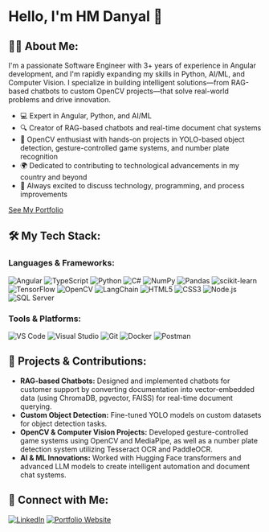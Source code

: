 # Hello, I'm HM Danyal 👋

## 👨‍💻 About Me:
I'm a passionate Software Engineer with 3+ years of experience in Angular development, and I'm rapidly expanding my skills in Python, AI/ML, and Computer Vision. I specialize in building intelligent solutions—from RAG-based chatbots to custom OpenCV projects—that solve real-world problems and drive innovation.

- 💻 Expert in Angular, Python, and AI/ML  
- 🔍 Creator of RAG-based chatbots and real-time document chat systems  
- 🎥 OpenCV enthusiast with hands-on projects in YOLO-based object detection, gesture-controlled game systems, and number plate recognition  
- 🌍 Dedicated to contributing to technological advancements in my country and beyond  
- 💬 Always excited to discuss technology, programming, and process improvements

[See My Portfolio](https://danyalsajid.netlify.app/)

## 🛠️ My Tech Stack:
### Languages & Frameworks:
![Angular](https://img.shields.io/badge/-Angular-026e00?style=flat&logo=angular&logoColor=white)
![TypeScript](https://img.shields.io/badge/-TypeScript-3178C6?style=flat&logo=typescript&logoColor=white)
![Python](https://img.shields.io/badge/-Python-3776AB?style=flat&logo=python&logoColor=white)
![C#](https://img.shields.io/badge/-C%23-239120?style=flat&logo=c-sharp&logoColor=white)
![NumPy](https://img.shields.io/badge/-NumPy-013243?style=flat&logo=numpy&logoColor=white)
![Pandas](https://img.shields.io/badge/-Pandas-150458?style=flat&logo=pandas&logoColor=white)
![scikit-learn](https://img.shields.io/badge/-scikit--learn-F7931E?style=flat&logo=scikit-learn&logoColor=white)
![TensorFlow](https://img.shields.io/badge/-TensorFlow-FF6F00?style=flat&logo=tensorflow&logoColor=white)
![OpenCV](https://img.shields.io/badge/-OpenCV-5C3EE8?style=flat&logo=opencv&logoColor=white)
![LangChain](https://img.shields.io/badge/-LangChain-3766AB?style=flat&logo=langchain&logoColor=white)
![HTML5](https://img.shields.io/badge/-HTML5-E34F26?style=flat&logo=html5&logoColor=white)
![CSS3](https://img.shields.io/badge/-CSS3-1572B6?style=flat&logo=css3&logoColor=white)
![Node.js](https://img.shields.io/badge/-Node.js-339933?style=flat&logo=node.js&logoColor=white)
![SQL Server](https://img.shields.io/badge/-SQL%20Server-CC2927?style=flat&logo=microsoft-sql-server&logoColor=white)

### Tools & Platforms:
![VS Code](https://img.shields.io/badge/-VS%20Code-007ACC?style=flat&logo=visual-studio-code&logoColor=white)
![Visual Studio](https://img.shields.io/badge/-Visual%20Studio-5C2D91?style=flat&logo=visual-studio&logoColor=white)
![Git](https://img.shields.io/badge/-Git-F1502F?style=flat&logo=git&logoColor=white)
![Docker](https://img.shields.io/badge/-Docker-2496ED?style=flat&logo=docker&logoColor=white)
![Postman](https://img.shields.io/badge/-Postman-FF6C37?style=flat&logo=postman&logoColor=white)

## 🚀 Projects & Contributions:
- **RAG-based Chatbots:** Designed and implemented chatbots for customer support by converting documentation into vector-embedded data (using ChromaDB, pgvector, FAISS) for real-time document querying.
- **Custom Object Detection:** Fine-tuned YOLO models on custom datasets for object detection tasks.
- **OpenCV & Computer Vision Projects:** Developed gesture-controlled game systems using OpenCV and MediaPipe, as well as a number plate detection system utilizing Tesseract OCR and PaddleOCR.
- **AI & ML Innovations:** Worked with Hugging Face transformers and advanced LLM models to create intelligent automation and document chat systems.

## 🤝 Connect with Me:
[![LinkedIn](https://img.shields.io/badge/LinkedIn-blue?logo=linkedin)](https://www.linkedin.com/in/hm-danyal-sajid-69b993233/)
[![Portfolio Website](https://img.shields.io/badge/Portfolio-Website-blue?logo=Portfolio-Website)](https://danyalsajid.netlify.app/)
